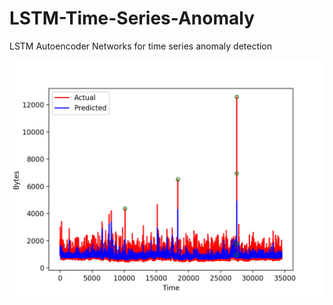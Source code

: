 # LSTM-Time-Series-Anomaly

LSTM Autoencoder Networks for time series anomaly detection

![Alt text](./lstm_full_anomaly.png?raw=true "Sample result")
